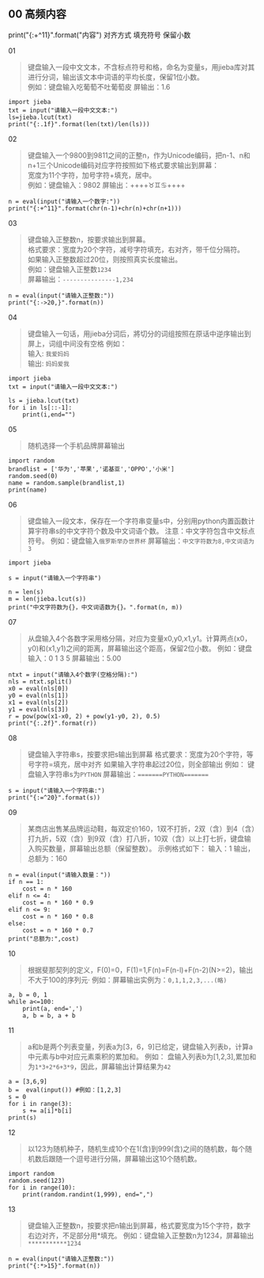 ## 00 高频内容
print("{:+^11}".format("内容") 对齐方式 填充符号
保留小数


01 
> 键盘输入一段中文文本，不含标点符号和格，命名为变量s，用jieba库对其进行分词，输出该文本中词语的平均长度，保留1位小数。  
例如：键盘输入吃葡萄不吐葡萄皮  屏输出：1.6

```
import jieba
txt = input("请输入一段中文文本:")
ls=jieba.lcut(txt)
print("{:.1f}".format(len(txt)/len(ls)))
```

02 
> 键盘输入一个9800到9811之间的正整n，作为Unicode编码，把n-1、n和n+1三个Unicode编码对应字符按照如下格式要求输出到屏幕：  
宽度为11个字符，加号字符+填充，居中。  
例如：键盘输入：9802  屏输出：++++♉♊♋++++

```
n = eval(input("请输入一个数字:"))
print("{:+^11}".format(chr(n-1)+chr(n)+chr(n+1)))
```

03 
> 键盘输入正整数n，按要求输出到屏幕。  
格式要求：宽度为20个字符，减号字符填充，右对齐，带千位分隔符。  
如果输入正整数超过20位，则按照真实长度输出。  
例如：键盘输入正整数`1234`  
屏幕输出：`---------------1,234`
```
n = eval(input("请输入正整数:"))
print("{:->20,}".format(n))
```

04 
> 键盘输入一句话，用jieba分词后，將切分的词组按照在原话中逆序输出到屏上，词组中间没有空格
例如：  
输入: `我爱妈妈`  
输出: `妈妈爱我`  

```
import jieba
txt = input("请输入一段中文文本:")

ls = jieba.lcut(txt)
for i in ls[::-1]:
    print(i,end="")
```

05 
> 随机选择一个手机品牌屏幕输出

```
import random
brandlist = ['华为','苹果','诺基亚','OPPO','小米']
random.seed(0)
name = random.sample(brandlist,1)
print(name)
```


06 
> 键盘输入一段文本，保存在一个字符串变量s中，分别用python内置函数计算宇符串s的中文字符个数及中文词语个数。
> 注意：中文字符包含中文标点符号。
> 例如：键盘输入`俄罗斯举办世界杯`
> 屏幂输出：`中文字符数为8,中文词语为3`

```
import jieba

s = input("请输入一个字符串")

n = len(s) 
m = len(jieba.lcut(s))
print("中文字符数为{}，中文词语数为{}。".format(n, m))
```

07
> 从盘输入4个各数字采用格分隔，对应为变量x0,y0,x1,y1。计算两点(x0，y0)和(x1,y1)之间的距离，屏幕输出这个距高，保留2位小数。
> 例如：键盘输入：0 1 3 5
> 屏幕输出：5.00

```
ntxt = input("请输入4个数字(空格分隔):")
nls = ntxt.split()
x0 = eval(nls[0])
y0 = eval(nls[1])
x1 = eval(nls[2])
y1 = eval(nls[3])
r = pow(pow(x1-x0, 2) + pow(y1-y0, 2), 0.5) 
print("{:.2f}".format(r))
```

08 
> 键盘输入字符串s，按要求把s输出到屏幕
> 格式要求：宽度为20个字符，等号字符=填充，居中对齐
> 如果输入字符串起过20位，则全部输出
> 例如：
> 键盘输入字符串s为`PYTHON`
> 屏幕输出：`=======PYTHON=======`

```
s = input("请输入一个字符串:")
print("{:=^20}".format(s))
```

09 
> 某商店出售某品牌运动鞋，每双定价160，1双不打折，2双（含）到4（含）打九折，5双（含）到9双（含）打八折，10双（含）以上打七折，键盘输入购买数量，屏幕输出总额（保留整数）。
> 示例格式如下：
> 输入：1
> 输出，总额为：160

```
n = eval(input("请输入数量："))
if n == 1:
    cost = n * 160
elif n <= 4:
    cost = n * 160 * 0.9
elif n <= 9:
    cost = n * 160 * 0.8
else:
    cost = n * 160 * 0.7
print("总额为:",cost)
```

10 
> 根据斐那契列的定义，F(0)=0，F(1)=1,F(n)=F(n-l)+F(n-2)(N>=2)，输出不大于100的序列元·
> 例如：屏幕输出实例为：`0,1,1,2,3,...(略)`

```
a, b = 0, 1
while a<=100:
    print(a, end=',')
    a, b = b, a + b
```

11
> a和b是两个列表变量，列表a为[3，6，9]已给定，键盘输入列表b，计算a中元素与b中对应元素乘积的累加和。
> 例如：
> 盘输入列表b为[1,2,3],累加和为`1*3+2*6+3*9`，因此，屏幕输出计算结果为`42`

```
a = [3,6,9]
b =  eval(input()) #例如：[1,2,3]
s = 0
for i in range(3):
    s += a[i]*b[i]
print(s)
```

12
> 以123为随机种子，随机生成10个在1(含)到999(含)之间的随机数，每个随机数后跟随一个逗号进行分隔，屏幕输出这10个随机数。

```
import random
random.seed(123)
for i in range(10):
    print(random.randint(1,999), end=",")
```

13
> 键盘输入正整数n，按要求把n输出到屏幕，格式要宽度为15个字符，数字右边对齐，不足部分用*填充。
> 例如：键盘输入正整数n为1234，屏幕输出`***********1234`

```
n = eval(input("请输入正整数:"))
print("{:*>15}".format(n))
```